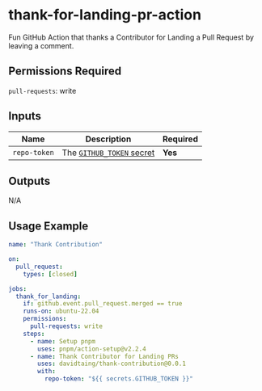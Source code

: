 # thank-for-landing-pr-action

Fun GitHub Action that thanks a Contributor for Landing a Pull Request by leaving a comment.

## Permissions Required

`pull-requests`: write

## Inputs

| Name         | Description                                                                                                                                                           | Required |
| ------------ | --------------------------------------------------------------------------------------------------------------------------------------------------------------------- | -------- |
| `repo-token` | The [`GITHUB_TOKEN` secret](https://docs.github.com/en/actions/configuring-and-managing-workflows/authenticating-with-the-github_token#about-the-github_token-secret) | **Yes**  |

## Outputs

N/A

## Usage Example

```yml
name: "Thank Contribution"

on:
  pull_request:
    types: [closed]

jobs:
  thank_for_landing:
    if: github.event.pull_request.merged == true
    runs-on: ubuntu-22.04
    permissions:
      pull-requests: write
    steps:
      - name: Setup pnpm
        uses: pnpm/action-setup@v2.2.4
      - name: Thank Contributor for Landing PRs
        uses: davidtaing/thank-contribution@0.0.1
        with:
          repo-token: "${{ secrets.GITHUB_TOKEN }}"
```
